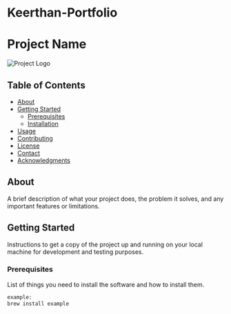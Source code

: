 # Keerthan-Portfolio
# Project Name

![Project Logo](https://www.linkedin.com/in/keerthan-kamath/overlay/background-image/)

## Table of Contents
- [About](#about)
- [Getting Started](#getting-started)
  - [Prerequisites](#prerequisites)
  - [Installation](#installation)
- [Usage](#usage)
- [Contributing](#contributing)
- [License](#license)
- [Contact](#contact)
- [Acknowledgments](#acknowledgments)

## About
A brief description of what your project does, the problem it solves, and any important features or limitations.

## Getting Started
Instructions to get a copy of the project up and running on your local machine for development and testing purposes.

### Prerequisites
List of things you need to install the software and how to install them.
```sh
example:
brew install example

